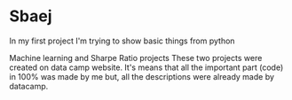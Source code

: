 # Sbaej
In my first project I'm trying to show basic things from python

Machine learning and Sharpe Ratio projects
These two projects were created on data camp website. It's means that all the important part (code) in 100% was made by me but, all the descriptions were already made by datacamp.
